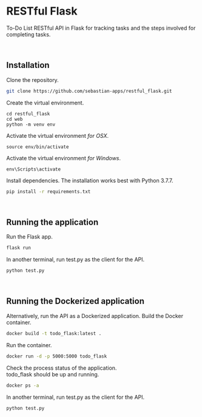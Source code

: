 # RESTful Flask

To-Do List RESTful API in Flask for tracking tasks and the steps involved for completing tasks.


<br />

## Installation

Clone the repository.

```bash
git clone https://github.com/sebastian-apps/restful_flask.git
```

Create the virtual environment.

```
cd restful_flask
cd web
python -m venv env
```

Activate the virtual environment <i>for OSX</i>.

```
source env/bin/activate
```

Activate the virtual environment <i>for Windows</i>.

```
env\Scripts\activate
```

Install dependencies. The installation works best with Python 3.7.7.

```bash
pip install -r requirements.txt
```

<br />

## Running the application

Run the Flask app.

```bash
flask run
```

In another terminal, run test.py as the client for the API.

```bash
python test.py
```

<br />

## Running the Dockerized application

Alternatively, run the API as a Dockerized application. 
Build the Docker container.

```bash
docker build -t todo_flask:latest .
```

Run the container.

```bash
docker run -d -p 5000:5000 todo_flask
```

Check the process status of the application.<br>
todo_flask should be up and running.

```bash
docker ps -a
```


In another terminal, run test.py as the client for the API.

```bash
python test.py
```

